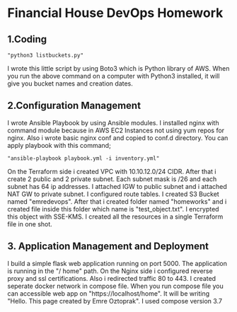 # Financial House DevOps Homework

## 1.Coding

    "python3 listbuckets.py"

I wrote this little script by using Boto3 which is Python library of AWS. When you run the above command on a computer with Python3 installed, it will give you bucket names and creation dates.



## 2.Configuration Management


I wrote Ansible Playbook by using Ansible modules. I installed nginx with command module because in AWS EC2 Instances not using yum repos for nginx. Also i wrote basic nginx conf and copied to conf.d directory. You can apply playbook with this command;


    "ansible-playbook playbook.yml -i inventory.yml"
    
    
    
On the Terraform side i created VPC with 10.10.12.0/24 CIDR. After that i create 2 public and 2 private subnet. Each subnet mask is /26 and each subnet has 64 ip addresses. I attached IGW to public subnet and i attached NAT GW to private subnet. I configured route tables. I created S3 Bucket named "emredevops". After that i created folder named "homeworks" and i created file inside this folder which name is "test_object.txt". I encrypted this object with SSE-KMS. I created all the resources in a single Terraform file in one shot.


## 3. Application Management and Deployment


I build a simple flask web application running on port 5000. The application is running in the "/ home" path. On the Nginx side i configured reverse proxy and ssl certifications. Also i redirected traffic 80 to 443. I created seperate docker network in compose file. When you run compose file you can accessible web app on "https://localhost/home".  It will be writing "Hello. This page created by Emre Oztoprak". I used compose version 3.7
